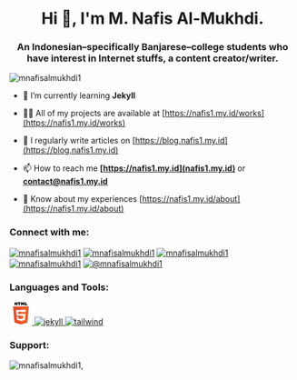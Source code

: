 <h1 align="center">Hi 👋, I'm M. Nafis Al-Mukhdi.</h1>
<h3 align="center">An Indonesian–specifically Banjarese–college students who have interest in Internet stuffs, a content creator/writer.</h3>

<p align="left"> <img src="https://komarev.com/ghpvc/?username=mnafisalmukhdi1&label=Profile%20views&color=0e75b6&style=flat" alt="mnafisalmukhdi1" /> </p>

- 🌱 I’m currently learning **Jekyll**

- 👨‍💻 All of my projects are available at [https://nafis1.my.id/works](https://nafis1.my.id/works)

- 📝 I regularly write articles on [https://blog.nafis1.my.id](https://blog.nafis1.my.id)

- 📫 How to reach me **[https://nafis1.my.id](nafis1.my.id)** or **contact@nafis1.my.id**

- 📄 Know about my experiences [https://nafis1.my.id/about](https://nafis1.my.id/about)

<h3 align="left">Connect with me:</h3>
<p align="left">
<a href="https://twitter.com/mnafisalmukhdi1" target="blank"><img align="center" src="https://raw.githubusercontent.com/rahuldkjain/github-profile-readme-generator/master/src/images/icons/Social/twitter.svg" alt="mnafisalmukhdi1" height="30" width="40" /></a>
<a href="https://linkedin.com/in/mnafisalmukhdi1" target="blank"><img align="center" src="https://raw.githubusercontent.com/rahuldkjain/github-profile-readme-generator/master/src/images/icons/Social/linked-in-alt.svg" alt="mnafisalmukhdi1" height="30" width="40" /></a>
<a href="https://fb.com/mnafisalmukhdi1" target="blank"><img align="center" src="https://raw.githubusercontent.com/rahuldkjain/github-profile-readme-generator/master/src/images/icons/Social/facebook.svg" alt="mnafisalmukhdi1" height="30" width="40" /></a>
<a href="https://instagram.com/mnafisalmukhdi1" target="blank"><img align="center" src="https://raw.githubusercontent.com/rahuldkjain/github-profile-readme-generator/master/src/images/icons/Social/instagram.svg" alt="mnafisalmukhdi1" height="30" width="40" /></a>
<a href="https://www.youtube.com/c/@mnafisalmukhdi1" target="blank"><img align="center" src="https://raw.githubusercontent.com/rahuldkjain/github-profile-readme-generator/master/src/images/icons/Social/youtube.svg" alt="@mnafisalmukhdi1" height="30" width="40" /></a>
</p>

<h3 align="left">Languages and Tools:</h3>
<p align="left"> <a href="https://www.w3.org/html/" target="_blank" rel="noreferrer"> <img src="https://raw.githubusercontent.com/devicons/devicon/master/icons/html5/html5-original-wordmark.svg" alt="html5" width="40" height="40"/> </a> <a href="https://jekyllrb.com/" target="_blank" rel="noreferrer"> <img src="https://www.vectorlogo.zone/logos/jekyllrb/jekyllrb-icon.svg" alt="jekyll" width="40" height="40"/> </a> <a href="https://tailwindcss.com/" target="_blank" rel="noreferrer"> <img src="https://www.vectorlogo.zone/logos/tailwindcss/tailwindcss-icon.svg" alt="tailwind" width="40" height="40"/> </a> </p>

<h3 align="left">Support:</h3>
<p><a href="https://ko-fi.com/mnafisalmukhdi1,"> <img align="left" src="https://cdn.ko-fi.com/cdn/kofi3.png?v=3" height="50" width="210" alt="mnafisalmukhdi1," /></a></p><br><br>
